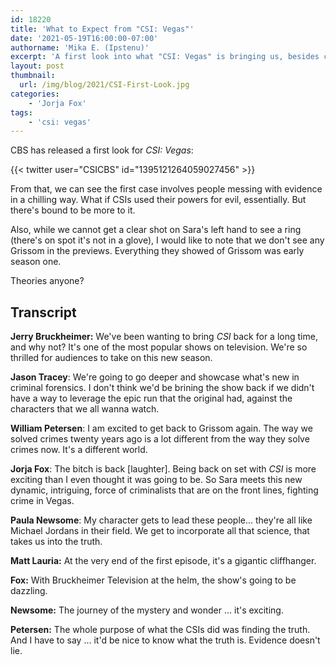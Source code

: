 ```yaml
---
id: 18220
title: 'What to Expect from "CSI: Vegas"'
date: '2021-05-19T16:00:00-07:00'
authorname: 'Mika E. (Ipstenu)'
excerpt: 'A first look into what "CSI: Vegas" is bringing us, besides crime, is here.'
layout: post
thumbnail:
  url: /img/blog/2021/CSI-First-Look.jpg
categories:
    - 'Jorja Fox'
tags:
    - 'csi: vegas'
---
```


CBS has released a first look for _CSI: Vegas_:

{{< twitter user="CSICBS" id="1395121264059027456" >}}

From that, we can see the first case involves people messing with evidence in a chilling way. What if CSIs used their powers for evil, essentially. But there's bound to be more to it.

Also, while we cannot get a clear shot on Sara's left hand to see a ring (there's on spot it's not in a glove), I would like to note that we don't see any Grissom in the previews. Everything they showed of Grissom was early season one.

Theories anyone?

## Transcript

**Jerry Bruckheimer:** We've been wanting to bring _CSI_ back for a long time, and why not? It's one of the most popular shows on television. We're so thrilled for audiences to take on this new season.

**Jason Tracey**: We're going to go deeper and showcase what's new in criminal forensics. I don't think we'd be brining the show back if we didn't have a way to leverage the epic run that the original had, against the characters that we all wanna watch.

**William Petersen**: I am excited to get back to Grissom again. The way we solved crimes twenty years ago is a lot different from the way they solve crimes now. It's a different world.

**Jorja Fox**: The bitch is back [laughter]. Being back on set with _CSI_ is more exciting than I even thought it was going to be. So Sara meets this new dynamic, intriguing, force of criminalists that are on the front lines, fighting crime in Vegas.

**Paula Newsome**: My character gets to lead these people... they're all like Michael Jordans in their field. We get to incorporate all that science, that takes us into the truth.

**Matt Lauria:** At the very end of the first episode, it's a gigantic cliffhanger.

**Fox:** With Bruckheimer Television at the helm, the show's going to be dazzling.

**Newsome:** The journey of the mystery and wonder ... it's exciting.

**Petersen:** The whole purpose of what the CSIs did was finding the truth. And I have to say ... it'd be nice to know what the truth is. Evidence doesn't lie.
